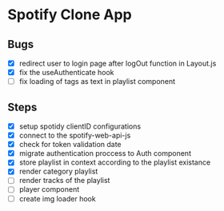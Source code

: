 # Spotify Clone App

## Bugs

- [x] redirect user to login page after logOut function in Layout.js
- [x] fix the useAuthenticate hook
- [ ] fix loading of tags as text in playlist component

## Steps

- [x] setup spotidy clientID configurations
- [x] connect to the spotify-web-api-js
- [x] check for token validation date
- [x] migrate authentication proccess to Auth component
- [x] store playlist in context according to the playlist existance
- [x] render category playlist
- [ ] render tracks of the playlist
- [ ] player component
- [ ] create img loader hook
